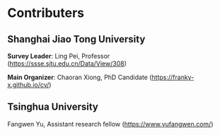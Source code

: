 #  Contributers
## Shanghai Jiao Tong University
**Survey Leader**: Ling Pei, Professor (https://ssse.sjtu.edu.cn/Data/View/308)

**Main Organizer**: Chaoran Xiong, PhD Candidate (https://franky-x.github.io/cv/)

## Tsinghua University
Fangwen Yu, Assistant research fellow (https://www.yufangwen.com/)
